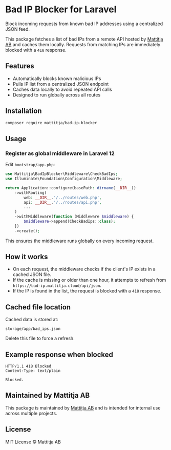 # Bad IP Blocker for Laravel

Block incoming requests from known bad IP addresses using a centralized JSON feed.

This package fetches a list of bad IPs from a remote API hosted by [Mattitja AB](https://mattitja.se) and caches them locally. Requests from matching IPs are immediately blocked with a `418` response.

## Features

- Automatically blocks known malicious IPs
- Pulls IP list from a centralized JSON endpoint
- Caches data locally to avoid repeated API calls
- Designed to run globally across all routes

## Installation

```bash
composer require mattitja/bad-ip-blocker
```

## Usage

### Register as global middleware in Laravel 12

Edit `bootstrap/app.php`:

```php
use Mattitja\BadIpBlocker\Middleware\CheckBadIps;
use Illuminate\Foundation\Configuration\Middleware;

return Application::configure(basePath: dirname(__DIR__))
    ->withRouting(
        web: __DIR__.'/../routes/web.php',
        api: __DIR__.'/../routes/api.php',
        ...
    )
    ->withMiddleware(function (Middleware $middleware) {
        $middleware->append(CheckBadIps::class);
    })
    ->create();
```

This ensures the middleware runs globally on every incoming request.

## How it works

- On each request, the middleware checks if the client's IP exists in a cached JSON file.
- If the cache is missing or older than one hour, it attempts to refresh from `https://bad-ip.mattitja.cloud/api/json`.
- If the IP is found in the list, the request is blocked with a `418` response.

## Cached file location

Cached data is stored at:

```
storage/app/bad_ips.json
```

Delete this file to force a refresh.

## Example response when blocked

```
HTTP/1.1 418 Blocked
Content-Type: text/plain

Blocked.
```

## Maintained by Mattitja AB

This package is maintained by [Mattitja AB](https://mattitja.se) and is intended for internal use across multiple projects.

## License

MIT License © Mattitja AB
